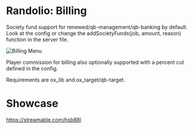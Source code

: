 # Randolio: Billing

Society fund support for renewed/qb-management/qb-banking by default. Look at the config or change the addSocietyFunds(job, amount, reason) function in the server file.

![Billing Menu](https://i.imgur.com/sqBwJeC.png)

Player commission for billing also optionally supported with a percent cut defined in the config.

Requirements are ox_lib and ox_target/qb-target.

# Showcase

https://streamable.com/hsb88l
